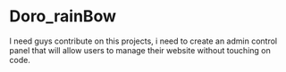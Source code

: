 # Doro_rainBow
I need guys contribute on this projects, i need to create an admin control panel that will allow users to manage their website without touching on code.
